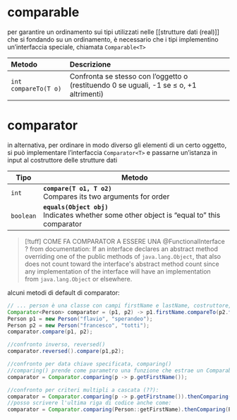 # comparable
per garantire un ordinamento sui tipi utilizzati nelle [[strutture dati (real)]] che si fondando su un ordinamento, è necessario che i tipi implementino un’interfaccia speciale, chiamata `Comparable<T>`

| Metodo               | Descrizione                                                                             |
| :------------------- | :-------------------------------------------------------------------------------------- |
| `int compareTo(T o)` | Confronta se stesso con l’oggetto o (restituendo 0 se uguali, -1 se ≤ o, +1 altrimenti) |
# comparator

in alternativa, per ordinare in modo diverso gli elementi di un certo oggetto, si può implementare l’interfaccia `Comparator<T>` e passarne un’istanza in input al costruttore delle strutture dati 

| Tipo      | Metodo                                                                                        |
| --------- | --------------------------------------------------------------------------------------------- |
| `int`     | **`compare(T o1, T o2)`**<br>Compares its two arguments for order                             |
| `boolean` | **`equals(Object obj)`**<br>Indicates whether some other object is “equal to” this comparator |
>[!tuff] COME FA COMPARATOR A ESSERE UNA @FunctionalInterface ?
>from documentation:
>If an interface declares an abstract method overriding one of the public methods of `java.lang.Object`, that also does not count toward the interface's abstract method count since any implementation of the interface will have an implementation from `java.lang.Object` or elsewhere.

alcuni metodi di default di comparator:

```java
// ... person è una classe con campi firstName e lastName, costruttore, etc ..
Comparator<Person> comparator = (p1, p2) -> p1.firstName.compareTo(p2.firstName);
Person p1 = new Person("flavio", "sperandeo");
Person p2 = new Person("francesco", "totti");
comparator.compare(p1, p2);

//confronto inverso, reversed()
comparator.reversed().compare(p1,p2);

//confronto per data chiave specificata, comparing()
//comparing() prende come parametro una funzione che estrae un Comparable (che userà come sort key) dal tipo T (in questo caso Person), e ritorna un Comparator<T> che compara by the sort key
comparator = Comparator.comparing(p -> p.getFirstName());

//confronto per criteri multipli a cascata (??):
comparator = Comparator.comparing(p -> p.getFirstname()).thenComparing(p -> p.getLastName)); //man what the fuck
//posso scrivere l'ultima riga di codice anche come:
comparator = Comparator.comparing(Person::getFirstName).thenComparing(Person::getLastName));
```